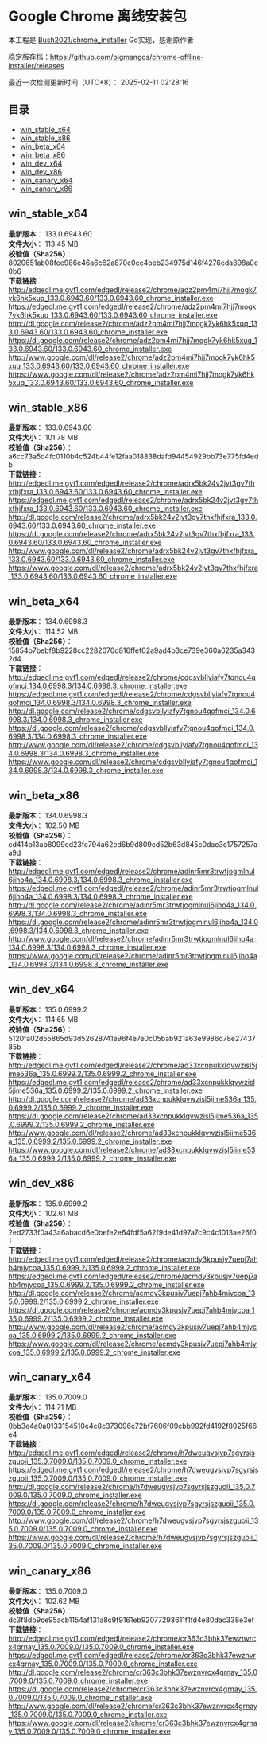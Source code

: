 # Google Chrome 离线安装包
本工程是 [Bush2021/chrome_installer](https://github.com/Bush2021/chrome_installer) Go实现，感谢原作者

稳定版存档：<https://github.com/bigmangos/chrome-offline-installer/releases>

最近一次检测更新时间（UTC+8）：
2025-02-11 02:28:16

## 目录
* [win_stable_x64](https://github.com/bigmangos/chrome-offline-installer?tab=readme-ov-file#win_stable_x64)
* [win_stable_x86](https://github.com/bigmangos/chrome-offline-installer?tab=readme-ov-file#win_stable_x86)
* [win_beta_x64](https://github.com/bigmangos/chrome-offline-installer?tab=readme-ov-file#win_beta_x64)
* [win_beta_x86](https://github.com/bigmangos/chrome-offline-installer?tab=readme-ov-file#win_beta_x86)
* [win_dev_x64](https://github.com/bigmangos/chrome-offline-installer?tab=readme-ov-file#win_dev_x64)
* [win_dev_x86](https://github.com/bigmangos/chrome-offline-installer?tab=readme-ov-file#win_dev_x86)
* [win_canary_x64](https://github.com/bigmangos/chrome-offline-installer?tab=readme-ov-file#win_canary_x64)
* [win_canary_x86](https://github.com/bigmangos/chrome-offline-installer?tab=readme-ov-file#win_canary_x86)

## win_stable_x64
**最新版本**： 133.0.6943.60  
**文件大小**： 113.45 MB  
**校验值（Sha256）**： 8020651ab08fee986e46a6c62a870c0ce4beb234975d146f4276eda898a0e0b6  
**下载链接**：
http://edgedl.me.gvt1.com/edgedl/release2/chrome/adz2pm4mi7hjj7mogk7yk6hk5xuq_133.0.6943.60/133.0.6943.60_chrome_installer.exe
https://edgedl.me.gvt1.com/edgedl/release2/chrome/adz2pm4mi7hjj7mogk7yk6hk5xuq_133.0.6943.60/133.0.6943.60_chrome_installer.exe
http://dl.google.com/release2/chrome/adz2pm4mi7hjj7mogk7yk6hk5xuq_133.0.6943.60/133.0.6943.60_chrome_installer.exe
https://dl.google.com/release2/chrome/adz2pm4mi7hjj7mogk7yk6hk5xuq_133.0.6943.60/133.0.6943.60_chrome_installer.exe
http://www.google.com/dl/release2/chrome/adz2pm4mi7hjj7mogk7yk6hk5xuq_133.0.6943.60/133.0.6943.60_chrome_installer.exe
https://www.google.com/dl/release2/chrome/adz2pm4mi7hjj7mogk7yk6hk5xuq_133.0.6943.60/133.0.6943.60_chrome_installer.exe
## win_stable_x86
**最新版本**： 133.0.6943.60  
**文件大小**： 101.78 MB  
**校验值（Sha256）**： a6cc73a5d4fc0110b4c524b44fe12faa018838dafd94454929bb73e775fd4edb  
**下载链接**：
http://edgedl.me.gvt1.com/edgedl/release2/chrome/adrx5bk24v2jvt3gv7thxfhjfxra_133.0.6943.60/133.0.6943.60_chrome_installer.exe
https://edgedl.me.gvt1.com/edgedl/release2/chrome/adrx5bk24v2jvt3gv7thxfhjfxra_133.0.6943.60/133.0.6943.60_chrome_installer.exe
http://dl.google.com/release2/chrome/adrx5bk24v2jvt3gv7thxfhjfxra_133.0.6943.60/133.0.6943.60_chrome_installer.exe
https://dl.google.com/release2/chrome/adrx5bk24v2jvt3gv7thxfhjfxra_133.0.6943.60/133.0.6943.60_chrome_installer.exe
http://www.google.com/dl/release2/chrome/adrx5bk24v2jvt3gv7thxfhjfxra_133.0.6943.60/133.0.6943.60_chrome_installer.exe
https://www.google.com/dl/release2/chrome/adrx5bk24v2jvt3gv7thxfhjfxra_133.0.6943.60/133.0.6943.60_chrome_installer.exe
## win_beta_x64
**最新版本**： 134.0.6998.3  
**文件大小**： 114.52 MB  
**校验值（Sha256）**： 15854b7bebf8b9228cc2282070d816ffef02a9ad4b3ce739e360a6235a3432d4  
**下载链接**：
http://edgedl.me.gvt1.com/edgedl/release2/chrome/cdgsvbllyiafy7tgnou4qofmci_134.0.6998.3/134.0.6998.3_chrome_installer.exe
https://edgedl.me.gvt1.com/edgedl/release2/chrome/cdgsvbllyiafy7tgnou4qofmci_134.0.6998.3/134.0.6998.3_chrome_installer.exe
http://dl.google.com/release2/chrome/cdgsvbllyiafy7tgnou4qofmci_134.0.6998.3/134.0.6998.3_chrome_installer.exe
https://dl.google.com/release2/chrome/cdgsvbllyiafy7tgnou4qofmci_134.0.6998.3/134.0.6998.3_chrome_installer.exe
http://www.google.com/dl/release2/chrome/cdgsvbllyiafy7tgnou4qofmci_134.0.6998.3/134.0.6998.3_chrome_installer.exe
https://www.google.com/dl/release2/chrome/cdgsvbllyiafy7tgnou4qofmci_134.0.6998.3/134.0.6998.3_chrome_installer.exe
## win_beta_x86
**最新版本**： 134.0.6998.3  
**文件大小**： 102.50 MB  
**校验值（Sha256）**： cd414b13ab8099ed23fc794a62ed6b9d809cd52b63d845c0dae3c1757257aa9d  
**下载链接**：
http://edgedl.me.gvt1.com/edgedl/release2/chrome/adinr5mr3trwtjogmlnul6jiho4a_134.0.6998.3/134.0.6998.3_chrome_installer.exe
https://edgedl.me.gvt1.com/edgedl/release2/chrome/adinr5mr3trwtjogmlnul6jiho4a_134.0.6998.3/134.0.6998.3_chrome_installer.exe
http://dl.google.com/release2/chrome/adinr5mr3trwtjogmlnul6jiho4a_134.0.6998.3/134.0.6998.3_chrome_installer.exe
https://dl.google.com/release2/chrome/adinr5mr3trwtjogmlnul6jiho4a_134.0.6998.3/134.0.6998.3_chrome_installer.exe
http://www.google.com/dl/release2/chrome/adinr5mr3trwtjogmlnul6jiho4a_134.0.6998.3/134.0.6998.3_chrome_installer.exe
https://www.google.com/dl/release2/chrome/adinr5mr3trwtjogmlnul6jiho4a_134.0.6998.3/134.0.6998.3_chrome_installer.exe
## win_dev_x64
**最新版本**： 135.0.6999.2  
**文件大小**： 114.65 MB  
**校验值（Sha256）**： 5120fa02d55865d93d52628741e96f4e7e0c05bab921a63e9986d78e2743785b  
**下载链接**：
http://edgedl.me.gvt1.com/edgedl/release2/chrome/ad33xcnpukklqvwzisl5jime536a_135.0.6999.2/135.0.6999.2_chrome_installer.exe
https://edgedl.me.gvt1.com/edgedl/release2/chrome/ad33xcnpukklqvwzisl5jime536a_135.0.6999.2/135.0.6999.2_chrome_installer.exe
http://dl.google.com/release2/chrome/ad33xcnpukklqvwzisl5jime536a_135.0.6999.2/135.0.6999.2_chrome_installer.exe
https://dl.google.com/release2/chrome/ad33xcnpukklqvwzisl5jime536a_135.0.6999.2/135.0.6999.2_chrome_installer.exe
http://www.google.com/dl/release2/chrome/ad33xcnpukklqvwzisl5jime536a_135.0.6999.2/135.0.6999.2_chrome_installer.exe
https://www.google.com/dl/release2/chrome/ad33xcnpukklqvwzisl5jime536a_135.0.6999.2/135.0.6999.2_chrome_installer.exe
## win_dev_x86
**最新版本**： 135.0.6999.2  
**文件大小**： 102.61 MB  
**校验值（Sha256）**： 2ed2733f0a43a6abacd6e0befe2e64fdf5a62f9de41d97a7c9c4c1013ae26f01  
**下载链接**：
http://edgedl.me.gvt1.com/edgedl/release2/chrome/acmdy3kpusjv7uepj7ahb4mjycoa_135.0.6999.2/135.0.6999.2_chrome_installer.exe
https://edgedl.me.gvt1.com/edgedl/release2/chrome/acmdy3kpusjv7uepj7ahb4mjycoa_135.0.6999.2/135.0.6999.2_chrome_installer.exe
http://dl.google.com/release2/chrome/acmdy3kpusjv7uepj7ahb4mjycoa_135.0.6999.2/135.0.6999.2_chrome_installer.exe
https://dl.google.com/release2/chrome/acmdy3kpusjv7uepj7ahb4mjycoa_135.0.6999.2/135.0.6999.2_chrome_installer.exe
http://www.google.com/dl/release2/chrome/acmdy3kpusjv7uepj7ahb4mjycoa_135.0.6999.2/135.0.6999.2_chrome_installer.exe
https://www.google.com/dl/release2/chrome/acmdy3kpusjv7uepj7ahb4mjycoa_135.0.6999.2/135.0.6999.2_chrome_installer.exe
## win_canary_x64
**最新版本**： 135.0.7009.0  
**文件大小**： 114.71 MB  
**校验值（Sha256）**： 0bb3e4a0a0133154510e4c8c373096c72bf7606f09cbb992fd4192f8025f66e4  
**下载链接**：
http://edgedl.me.gvt1.com/edgedl/release2/chrome/h7dweugvsjvp7sgyrsjszguoii_135.0.7009.0/135.0.7009.0_chrome_installer.exe
https://edgedl.me.gvt1.com/edgedl/release2/chrome/h7dweugvsjvp7sgyrsjszguoii_135.0.7009.0/135.0.7009.0_chrome_installer.exe
http://dl.google.com/release2/chrome/h7dweugvsjvp7sgyrsjszguoii_135.0.7009.0/135.0.7009.0_chrome_installer.exe
https://dl.google.com/release2/chrome/h7dweugvsjvp7sgyrsjszguoii_135.0.7009.0/135.0.7009.0_chrome_installer.exe
http://www.google.com/dl/release2/chrome/h7dweugvsjvp7sgyrsjszguoii_135.0.7009.0/135.0.7009.0_chrome_installer.exe
https://www.google.com/dl/release2/chrome/h7dweugvsjvp7sgyrsjszguoii_135.0.7009.0/135.0.7009.0_chrome_installer.exe
## win_canary_x86
**最新版本**： 135.0.7009.0  
**文件大小**： 102.62 MB  
**校验值（Sha256）**： dc3f8db9ce95acb1154af131a8c9f9161eb92077293611f1fd4e80dac338e3ef  
**下载链接**：
http://edgedl.me.gvt1.com/edgedl/release2/chrome/cr363c3bhk37ewznvrcx4grnay_135.0.7009.0/135.0.7009.0_chrome_installer.exe
https://edgedl.me.gvt1.com/edgedl/release2/chrome/cr363c3bhk37ewznvrcx4grnay_135.0.7009.0/135.0.7009.0_chrome_installer.exe
http://dl.google.com/release2/chrome/cr363c3bhk37ewznvrcx4grnay_135.0.7009.0/135.0.7009.0_chrome_installer.exe
https://dl.google.com/release2/chrome/cr363c3bhk37ewznvrcx4grnay_135.0.7009.0/135.0.7009.0_chrome_installer.exe
http://www.google.com/dl/release2/chrome/cr363c3bhk37ewznvrcx4grnay_135.0.7009.0/135.0.7009.0_chrome_installer.exe
https://www.google.com/dl/release2/chrome/cr363c3bhk37ewznvrcx4grnay_135.0.7009.0/135.0.7009.0_chrome_installer.exe
